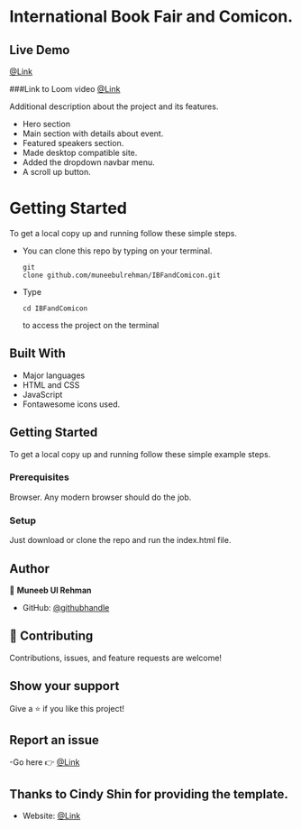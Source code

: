 # International Book Fair and Comicon.

## Live Demo

[@Link](https://muneebulrehman.github.io/IBFandComicon/)

###Link to Loom video
[@Link](https://www.loom.com/share/3b420e99767a40069aa42078cfaeefad)

Additional description about the project and its features.

- Hero section
- Main section with details about event.
- Featured speakers section.
- Made desktop compatible site.
- Added the dropdown navbar menu.
- A scroll up button.

# Getting Started

To get a local copy up and running follow these simple steps.

- You can clone this repo by typing on your terminal.<pre><code>git clone github.com/muneebulrehman/IBFandComicon.git</code></pre>
- Type <pre><code>cd IBFandComicon</code></pre> to access the project on the terminal

## Built With

- Major languages
- HTML and CSS
- JavaScript
- Fontawesome icons used.

## Getting Started

To get a local copy up and running follow these simple example steps.

### Prerequisites

Browser. Any modern browser should do the job.

### Setup

Just download or clone the repo and run the index.html file.

## Author

👤 **Muneeb Ul Rehman**

- GitHub: [@githubhandle](https://github.com/muneebulrehman)

## 🤝 Contributing

Contributions, issues, and feature requests are welcome!

## Show your support

Give a ⭐️ if you like this project!

## Report an issue

-Go here 👉 [@Link](https://github.com/muneebulrehman/IBFandComicon/issues)

## Thanks to Cindy Shin for providing the template.

- Website: [@Link](https://www.behance.net/adagio07)
